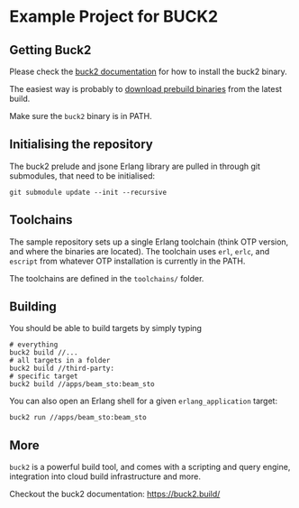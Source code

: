 # Example Project for BUCK2

## Getting Buck2

Please check the [buck2 documentation](https://github.com/facebook/buck2#getting-started) for how to install the buck2 binary.

The easiest way is probably to [download prebuild binaries](https://github.com/facebook/buck2/releases/tag/latest) from the latest build.

Make sure the `buck2` binary is in PATH.

## Initialising the repository

The buck2 prelude and jsone Erlang library are pulled in through git submodules, that need to be initialised:

```
git submodule update --init --recursive
```

## Toolchains

The sample repository sets up a single Erlang toolchain (think OTP version, and where the binaries are located). The
toolchain uses `erl`, `erlc`, and `escript` from whatever OTP installation is currently in the PATH.

The toolchains are defined in the `toolchains/` folder.

## Building

You should be able to build targets by simply typing
```
# everything
buck2 build //...
# all targets in a folder
buck2 build //third-party:
# specific target
buck2 build //apps/beam_sto:beam_sto
```

You can also open an Erlang shell for a given `erlang_application` target:

```
buck2 run //apps/beam_sto:beam_sto
```

## More

`buck2` is a powerful build tool, and comes with a scripting and query engine, integration into cloud build infrastructure and more.

Checkout the buck2 documentation: https://buck2.build/
